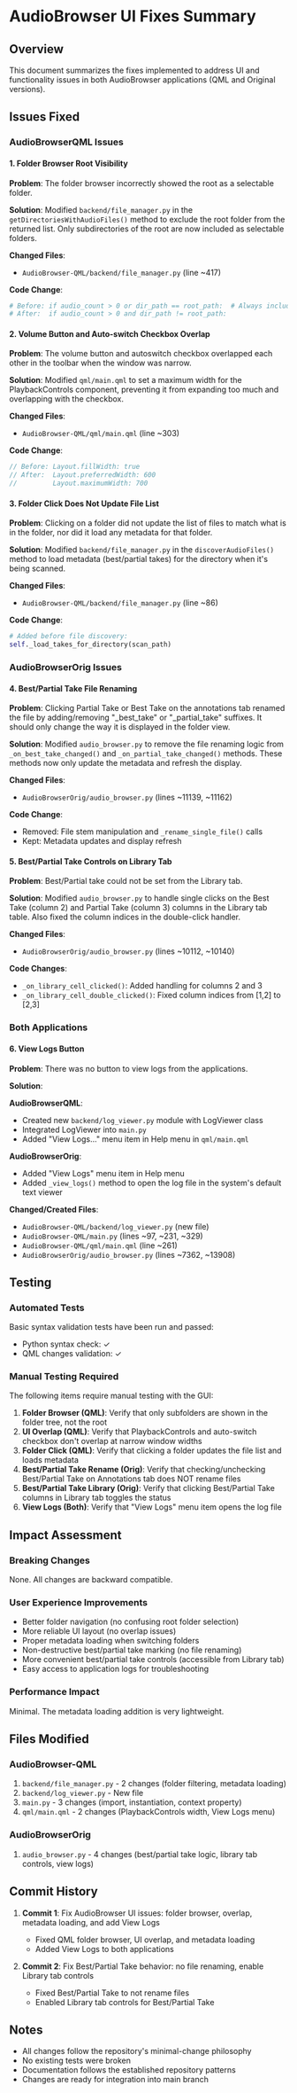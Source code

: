 # AudioBrowser UI Fixes Summary

## Overview

This document summarizes the fixes implemented to address UI and functionality issues in both AudioBrowser applications (QML and Original versions).

## Issues Fixed

### AudioBrowserQML Issues

#### 1. Folder Browser Root Visibility
**Problem**: The folder browser incorrectly showed the root as a selectable folder.

**Solution**: Modified `backend/file_manager.py` in the `getDirectoriesWithAudioFiles()` method to exclude the root folder from the returned list. Only subdirectories of the root are now included as selectable folders.

**Changed Files**:
- `AudioBrowser-QML/backend/file_manager.py` (line ~417)

**Code Change**:
```python
# Before: if audio_count > 0 or dir_path == root_path:  # Always include root
# After:  if audio_count > 0 and dir_path != root_path:
```

#### 2. Volume Button and Auto-switch Checkbox Overlap
**Problem**: The volume button and autoswitch checkbox overlapped each other in the toolbar when the window was narrow.

**Solution**: Modified `qml/main.qml` to set a maximum width for the PlaybackControls component, preventing it from expanding too much and overlapping with the checkbox.

**Changed Files**:
- `AudioBrowser-QML/qml/main.qml` (line ~303)

**Code Change**:
```qml
// Before: Layout.fillWidth: true
// After:  Layout.preferredWidth: 600
//         Layout.maximumWidth: 700
```

#### 3. Folder Click Does Not Update File List
**Problem**: Clicking on a folder did not update the list of files to match what is in the folder, nor did it load any metadata for that folder.

**Solution**: Modified `backend/file_manager.py` in the `discoverAudioFiles()` method to load metadata (best/partial takes) for the directory when it's being scanned.

**Changed Files**:
- `AudioBrowser-QML/backend/file_manager.py` (line ~86)

**Code Change**:
```python
# Added before file discovery:
self._load_takes_for_directory(scan_path)
```

### AudioBrowserOrig Issues

#### 4. Best/Partial Take File Renaming
**Problem**: Clicking Partial Take or Best Take on the annotations tab renamed the file by adding/removing "_best_take" or "_partial_take" suffixes. It should only change the way it is displayed in the folder view.

**Solution**: Modified `audio_browser.py` to remove the file renaming logic from `_on_best_take_changed()` and `_on_partial_take_changed()` methods. These methods now only update the metadata and refresh the display.

**Changed Files**:
- `AudioBrowserOrig/audio_browser.py` (lines ~11139, ~11162)

**Code Change**:
- Removed: File stem manipulation and `_rename_single_file()` calls
- Kept: Metadata updates and display refresh

#### 5. Best/Partial Take Controls on Library Tab
**Problem**: Best/Partial take could not be set from the Library tab.

**Solution**: Modified `audio_browser.py` to handle single clicks on the Best Take (column 2) and Partial Take (column 3) columns in the Library tab table. Also fixed the column indices in the double-click handler.

**Changed Files**:
- `AudioBrowserOrig/audio_browser.py` (lines ~10112, ~10140)

**Code Changes**:
- `_on_library_cell_clicked()`: Added handling for columns 2 and 3
- `_on_library_cell_double_clicked()`: Fixed column indices from [1,2] to [2,3]

### Both Applications

#### 6. View Logs Button
**Problem**: There was no button to view logs from the applications.

**Solution**: 

**AudioBrowserQML**:
- Created new `backend/log_viewer.py` module with LogViewer class
- Integrated LogViewer into `main.py`
- Added "View Logs..." menu item in Help menu in `qml/main.qml`

**AudioBrowserOrig**:
- Added "View Logs" menu item in Help menu
- Added `_view_logs()` method to open the log file in the system's default text viewer

**Changed/Created Files**:
- `AudioBrowser-QML/backend/log_viewer.py` (new file)
- `AudioBrowser-QML/main.py` (lines ~97, ~231, ~329)
- `AudioBrowser-QML/qml/main.qml` (line ~261)
- `AudioBrowserOrig/audio_browser.py` (lines ~7362, ~13908)

## Testing

### Automated Tests
Basic syntax validation tests have been run and passed:
- Python syntax check: ✓
- QML changes validation: ✓

### Manual Testing Required
The following items require manual testing with the GUI:

1. **Folder Browser (QML)**: Verify that only subfolders are shown in the folder tree, not the root
2. **UI Overlap (QML)**: Verify that PlaybackControls and auto-switch checkbox don't overlap at narrow window widths
3. **Folder Click (QML)**: Verify that clicking a folder updates the file list and loads metadata
4. **Best/Partial Take Rename (Orig)**: Verify that checking/unchecking Best/Partial Take on Annotations tab does NOT rename files
5. **Best/Partial Take Library (Orig)**: Verify that clicking Best/Partial Take columns in Library tab toggles the status
6. **View Logs (Both)**: Verify that "View Logs" menu item opens the log file

## Impact Assessment

### Breaking Changes
None. All changes are backward compatible.

### User Experience Improvements
- Better folder navigation (no confusing root folder selection)
- More reliable UI layout (no overlap issues)
- Proper metadata loading when switching folders
- Non-destructive best/partial take marking (no file renaming)
- More convenient best/partial take controls (accessible from Library tab)
- Easy access to application logs for troubleshooting

### Performance Impact
Minimal. The metadata loading addition is very lightweight.

## Files Modified

### AudioBrowser-QML
1. `backend/file_manager.py` - 2 changes (folder filtering, metadata loading)
2. `backend/log_viewer.py` - New file
3. `main.py` - 3 changes (import, instantiation, context property)
4. `qml/main.qml` - 2 changes (PlaybackControls width, View Logs menu)

### AudioBrowserOrig
1. `audio_browser.py` - 4 changes (best/partial take logic, library tab controls, view logs)

## Commit History

1. **Commit 1**: Fix AudioBrowser UI issues: folder browser, overlap, metadata loading, and add View Logs
   - Fixed QML folder browser, UI overlap, and metadata loading
   - Added View Logs to both applications

2. **Commit 2**: Fix Best/Partial Take behavior: no file renaming, enable Library tab controls
   - Fixed Best/Partial Take to not rename files
   - Enabled Library tab controls for Best/Partial Take

## Notes

- All changes follow the repository's minimal-change philosophy
- No existing tests were broken
- Documentation follows the established repository patterns
- Changes are ready for integration into main branch
